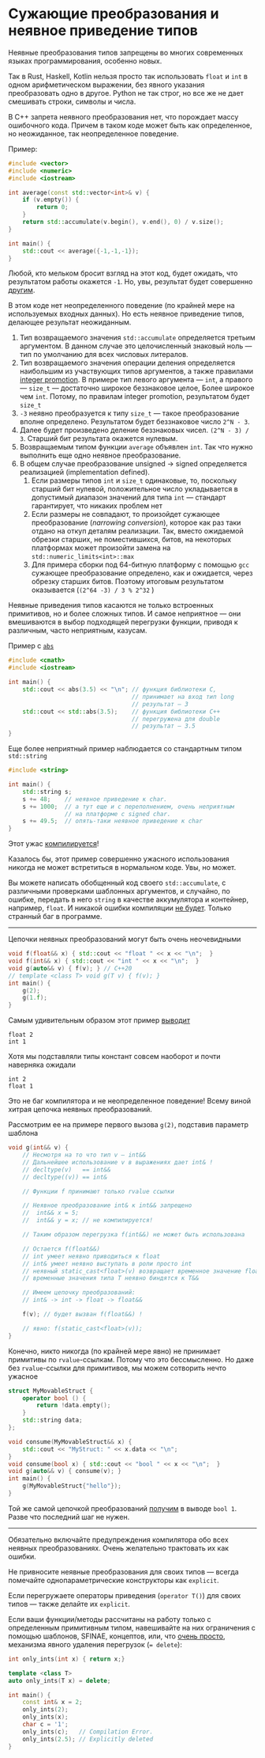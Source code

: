 # Сужающие преобразования и неявное приведение типов

Неявные преобразования типов запрещены во многих современных языках программирования, особенно новых.

Так в Rust, Haskell, Kotlin нельзя просто так использовать `float` и `int` в одном арифметическом выражении, без явного указания преобразовать одно в другое. Python не так строг, но все же не дает смешивать строки, символы и числа.

В С++ запрета неявного преобразования нет, что порождает массу ошибочного кода. Причем в таком коде может быть как определенное, но неожиданное, так неопределенное поведение.

Пример:

```C++
#include <vector>
#include <numeric>
#include <iostream>

int average(const std::vector<int>& v) {
    if (v.empty()) {
        return 0;
    }
    return std::accumulate(v.begin(), v.end(), 0) / v.size();
}

int main() {
    std::cout << average({-1,-1,-1});
}
```

Любой, кто мельком бросит взгляд на этот код, будет ожидать, что результатом работы окажется `-1`.
Но, увы, результат будет совершенно [другим](https://godbolt.org/z/6GEs4q).

В этом коде нет неопределенного поведение (по крайней мере на используемых входных данных). Но есть неявное приведение типов, делающее результат неожиданным.

1. Тип возвращаемого значения `std::accumulate` определяется третьим аргументом. В данном случае это целочисленный знаковый ноль — тип по умолчанию для всех числовых литералов.
2. Тип возвращаемого значения операции деления определяется наибольшим из участвующих типов аргументов, а также правилами [integer promotion](https://wiki.sei.cmu.edu/confluence/display/c/INT02-C.+Understand+integer+conversion+rules). В примере тип левого аргумента — `int`, а правого — `size_t` — достаточно широкое беззнаковое целое, Более широкое чем `int`. Потому, по правилам integer promotion, результатом будет `size_t`
3. `-3` неявно преобразуется к типу `size_t` — такое преобразование вполне определено. Результатом будет беззнаковое число `2^N - 3`.
4. Далее будет произведено деление беззнаковых чисел. `(2^N - 3) / 3`. Старший бит результата окажется нулевым.
5. Возвращаемым типом функции `average` объявлен `int`. Так что нужно выполнить еще одно неявное преобразование.
6. В общем случае преобразование unsigned -> signed определяется реализацией (implementation defined).
   1. Если размеры типов `int` и `size_t` одинаковые, то, поскольку старший бит нулевой, положительное число укладывается в допустимый диапазон значений для типа `int` — стандарт гарантирует, что никаких проблем нет
   2. Если размеры не совпадают, то произойдет сужающее преобразование (_narrowing conversion_), которое как раз таки отдано на откуп деталям реализации. Так, вместо ожидаемой обрезки старших, не поместившихся, битов, на некоторых платформах может произойти замена на `std::numeric_limits<int>::max`
   3. Для примера сборки под 64-битную платформу с помощью `gcc` сужающее преобразование определено, как и ожидается, через обрезку старших битов. Поэтому итоговым результатом оказывается (`(2^64 -3) / 3 % 2^32` )


Неявные приведения типов касаются не только встроенных примитивов, но и более сложных типов. И самое неприятное — они вмешиваются в выбор подходящей перегрузки функции, приводя к различным, часто неприятным, казусам.

Пример с [`abs`](https://godbolt.org/z/KbTza4)
```C++
#include <cmath>
#include <iostream>

int main() {
    std::cout << abs(3.5) << "\n"; // функция библиотеки С,
                                   // принимает на вход тип long
                                   // результат — 3
    std::cout << std::abs(3.5);    // функция библиотеки С++
                                   // перегружена для double
                                   // результат — 3.5
}
```

Еще более неприятный пример наблюдается со стандартным типом `std::string`

```C++
#include <string>

int main() {
    std::string s;
    s += 48;    // неявное приведение к char.
    s += 1000;  // а тут еще и с переполнением, очень неприятным
                // на платформе с signed char.
    s += 49.5;  // опять-таки неявное приведение к char
}
```
Этот ужас [компилируется](https://godbolt.org/z/K4WhTe)!

Казалось бы, этот пример совершенно ужасного использования никогда не может встретиться в нормальном коде. Увы, но может.

Вы можете написать обобщенный код своего `std::accumulate`, с различными проверками шаблонных аргументов, и случайно, по ошибке, передать в него `string` в качестве аккумулятора и контейнер, например, `float`. И никакой ошибки компиляции [не будет](https://godbolt.org/z/8Y7xe8). Только странный баг в программе.

---

Цепочки неявных преобразований могут быть очень неочевидными

```C++
void f(float&& x) { std::cout << "float " << x << "\n";  }
void f(int&& x) { std::cout << "int " << x << "\n";  }
void g(auto&& v) { f(v); } // C++20
// template <class T> void g(T v) { f(v); }
int main() { 
    g(2);
    g(1.f);
}
```

Самым удивительным образом этот пример [выводит](https://godbolt.org/z/s1933K)
```
float 2
int 1
```
Хотя мы подставляли типы констант совсем наоборот и почти наверняка ожидали
```
int 2
float 1
```

Это не баг компилятора и не неопределенное поведение! Всему виной хитрая цепочка неявных
преобразований.

Рассмотрим ее на примере первого вызова `g(2)`, подставив параметр шаблона
```C++
void g(int&& v) {
    // Несмотря на то что тип v — int&&
    // Дальнейшее использование v в выражениях дает int& !
    // decltype(v)   == int&&
    // decltype((v)) == int&

    // Функции f принимают только rvalue ссылки

    // Неявное преобразование int& к int&& запрещено
    //  int&& x = 5;
    //  int&& y = x; // не компилируется!

    // Таким образом перегрузка f(int&&) не может быть использована

    // Остается f(float&&)
    // int умеет неявно приводиться к float
    // int& умеет неявно выступать в роли просто int
    // неявный static_cast<float>(v) возвращает временное значение float
    // временные значения типа T неявно биндятся к T&&

    // Имеем цепочку преобразований:
    // int& -> int -> float -> float&& 

    f(v); // будет вызван f(float&&) !

    // явно: f(static_cast<float>(v));
}
```

Конечно, никто никогда (по крайней мере явно) не принимает примитивы по `rvalue`-ссылкам. Потому что это бессмысленно. Но даже без `rvalue`-ссылки для примитивов, мы можем сотворить нечто ужасное

```C++
struct MyMovableStruct {
    operator bool () {
        return !data.empty();
    }
    std::string data;
};

void consume(MyMovableStruct&& x) { 
    std::cout << "MyStruct: " << x.data << "\n";  
}
void consume(bool x) { std::cout << "bool " << x << "\n";  }
void g(auto&& v) { consume(v); }
int main() { 
    g(MyMovableStruct{"hello"});
}
```

Той же самой цепочкой преобразований [получим](https://godbolt.org/z/bncnPj) в выводе `bool 1`. 
Разве что последний шаг не нужен.


---

Обязательно включайте предупреждения компилятора обо всех неявных преобразованиях. Очень желательно трактовать их как ошибки.

Не привносите неявные преобразования для своих типов — всегда помечайте однопараметрические конструкторы как `explicit`.

Если перегружаете операторы приведения (`operator T()`) для своих типов — также делайте их `explicit`.

Если ваши функции/методы рассчитаны на работу только с определенным примитивным типом, навешивайте на них ограничения с помощью шаблонов, SFINAE, концептов, или, что [очень просто](https://godbolt.org/z/Yx1e3d), механизма явного удаления перегрузок (`= delete`):

```C++
int only_ints(int x) { return x;}

template <class T>
auto only_ints(T x) = delete;

int main() {
    const int& x = 2;
    only_ints(2);
    only_ints(x);
    char c = '1';
    only_ints(c);   // Compilation Error.
    only_ints(2.5); // Explicitly deleted
}
```

